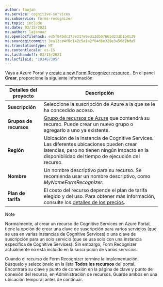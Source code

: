 ```yaml
---
author: laujan
ms.service: cognitive-services
ms.subservice: forms-recognizer
ms.topic: include
ms.date: 03/15/2021
ms.author: lajanuar
ms.openlocfilehash: ed5f94bdc372e317e9e312db07665d233b1b4139
ms.sourcegitcommit: 3ea12ce4f6c142c5a1a2f04d6e329e3456d2bda5
ms.translationtype: HT
ms.contentlocale: es-ES
ms.lasthandoff: 03/15/2021
ms.locfileid: "103467305"
---
```

Vaya a Azure Portal y <a href="https://ms.portal.azure.com/#create/Microsoft.CognitiveServicesFormRecognizer" title="cree un nuevo recurso de Form Recognizer" target="_blank">create a new Form Recognizer resource </a>. En el panel **Crear**, proporcione la siguiente información:

| Detalles del proyecto   | Descripción   |
|--|--|
| **Suscripción** | Seleccione la suscripción de Azure a la que se le ha concedido acceso. |
| **Grupos de recursos** | [Grupo de recursos de Azure](/azure/cloud-adoption-framework/govern/resource-consistency/resource-access-management#what-is-an-azure-resource-group) que contendrá su recurso. Puede crear un nuevo grupo o agregarlo a uno ya existente. |
| **Región** | Ubicación de la instancia de Cognitive Services. Las diferentes ubicaciones pueden crear latencias, pero no tienen ningún impacto en la disponibilidad del tiempo de ejecución del recurso. |
| **Nombre** | Un nombre descriptivo para su recurso. Se recomienda usar un nombre descriptivo, como *MyNameFormRecognizer*. |
| **Plan de tarifa** | El costo del recurso depende el plan de tarifa elegido y del uso. Para obtener más información, consulte los [detalles de los precios](https://azure.microsoft.com/pricing/details/cognitive-services/).

> [!NOTE]
> Normalmente, al crear un recurso de Cognitive Services en Azure Portal, tiene la opción de crear una clave de suscripción para varios servicios (que se usa en varias instancias de Cognitive Services) o una clave de suscripción para un solo servicio (que se usa solo con una instancia específica de Cognitive Services). Sin embargo, Form Recognizer actualmente no está incluido en la suscripción de varios servicios.

Cuando el recurso de Form Recognizer termine la implementación, búsquelo y selecciónelo en la lista **Todos los recursos** del portal. Encontrará su clave y punto de conexión en la página de clave y punto de conexión del recurso, en Administración de recursos. Guarde ambos en una ubicación temporal antes de continuar.
